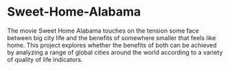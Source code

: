 # Sweet-Home-Alabama

The movie Sweet Home Alabama touches on the tension some face between big city life and the benefits of somewhere smaller that feels like home. This project explores whether the benefits of both can be achieved by analyzing a range of global cities around the world according to a variety of quality of life indicators.
